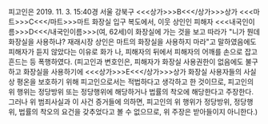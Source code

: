 피고인은 2019. 11. 3. 15:40경 서울 강북구 <<<상가>>>B<<</상가>>>상가 <<<마트>>>C<<</마트>>>마트 화장실 입구 복도에서, 이웃 상인인 피해자 <<<내국인이름>>>D<<</내국인이름>>>(여, 62세)이 화장실에 가는 것을 보고 따라가 "니가 뭔데 화장실을 사용하냐? 재래시장 상인은 마트의 화장실을 사용하지 마라"고 말하였음에도 피해자가 듣지 않았다는 이유로 화가 나, 피해자의 뒤에서 피해자의 어깨를 손으로 잡고 흔드는 등 폭행하였다.
(피고인과 변호인은, 피해자가 화장실 사용권한이 없음에도 불구하고 화장실을 사용하기에 <<<상가>>>E<<</상가>>>상가 화장실 사용자들의 사실상 평온을 보호하기 위해 피고인으로서는 적법하다고 생각하고 한 것이므로, 피고인의 위 행위는 정당방위 또는 정당행위에 해당하거나 법률의 착오에 해당한다고 주장한다. 그러나 위 범죄사실과 이 사건 증거들에 의하면, 피고인의 위 행위가 정당방위, 정당행위, 법률의 착오의 요건을 갖추었다고 볼 수 없으므로, 위 주장은 받아들이지 아니한다.)
